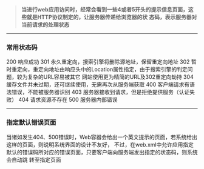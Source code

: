 >**当进行web应用访问时，经常会看到一些4或者5开头的提示信息页面，这些就是HTTP协议制定的，让服务器传递给浏览器的状**
>**态码，表示服务器对当前请求的处理状态**

---
    
### 常用状态码

200    响应成功
301    永久重定向，搜索引擎将删除源地址，保留重定向地址
302    暂时重定向，重定向地址由响应头中的Location属性指定，由于搜索引擎的判定问题，较为复杂的URL容易被其它
        网站使用更为精简的URL及302重定向劫持
304    缓存文件并未过期，还可继续使用，无需再次从服务端获取
400    客户端请求有语法错误，不能被服务器识别
403    服务器接收到请求，但是拒绝提供服务（认证失败）
404    请求资源不存在
500    服务器内部错误

---
    
   ### 指定默认错误页面
    
当诸如发生404、500错误时，Web容器会给出一个英文提示的页面，若系统给出这样的页面，则说明系统界面的设计不友好，
不过，在web.xml中允许应用指定默认的错误码所对应的错误页面，只要客户端向服务端发出指定的状态码，则系统会自动跳
转至指定页面